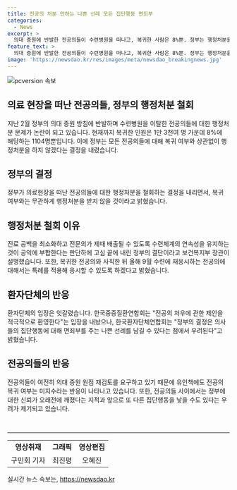 ```yaml
---
title: 전공의 처분 안하는 나쁜 선례 모든 집단행동 면죄부
categories:
  - News
excerpt: >
  의대 증원에 반발한 전공의들이 수련병원을 떠나고, 복귀한 사람은 8%뿐. 정부는 행정처분을 하지 않겠다고 결정했지만 면죄부 논란과 의사 불패 비판이 끊이지 않는다. 전공의들의 요구에 대한 우려와 환자단체의 엇갈린 반응, 그리고 전공의들의 신뢰 부재에 대한 의견도 나온다. 이러한 상황에서 의사들의 미래 행동에 대한 우려도 있으며, 사회적인 관심을 끌고 있는 이슈이다.
feature_text: >
  의대 증원에 반발한 전공의들이 수련병원을 떠나고, 복귀한 사람은 8%뿐. 정부는 행정처분을 하지 않겠다고 결정했지만 면죄부 논란과 의사 불패 비판이 끊이지 않는다. 전공의들의 요구에 대한 우려와 환자단체의 엇갈린 반응, 그리고 전공의들의 신뢰 부재에 대한 의견도 나온다. 이러한 상황에서 의사들의 미래 행동에 대한 우려도 있으며, 사회적인 관심을 끌고 있는 이슈이다.
image: 'https://newsdao.kr/res/images/meta/newsdao_breakingnews.jpg'
---
```


<p><img src="https://newsdao.kr/res/images/meta/newsdao_breakingnews.jpg" alt="pcversion 속보" /></p>

<h2>의료 현장을 떠난 전공의들, 정부의 행정처분 철회</h2>

<p data-ke-size="size16">지난 2월 정부의 의대 증원 방침에 반발하며 수련병원을 이탈한 전공의들에 대한 행정처분 문제가 논란이 되고 있습니다. 현재까지 복귀한 인원은 1만 3천여 명 가운데 8%에 해당하는 1104명뿐입니다. 이에 정부는 모든 전공의들에 대해 복귀 여부와 상관없이 행정처분을 하지 않겠다는 결정을 내렸습니다.</p>

<h2 data-ke-size="size26">정부의 결정</h2>

<p data-ke-size="size16">정부가 의료현장을 떠난 전공의들에 대한 행정처분을 철회하는 결정을 내리면서, 복귀 여부와는 무관하게 행정처분을 받지 않을 것이라고 밝혔습니다.</p>

<h2 data-ke-size="size26">행정처분 철회 이유</h2>

<p data-ke-size="size16">진료 공백을 최소화하고 전문의가 제때 배출될 수 있도록 수련체계의 연속성을 유지하는 것이 공익에 부합한다는 판단하에 고심 끝에 내린 정부의 결단이라고 보건복지부 장관이 설명했습니다. 또한, 복귀한 전공의와 사직한 뒤 올해 9월 수련에 재응시하는 전공의에 대해서는 특례를 적용해 응시할 수 있도록 하겠다고 밝혔습니다.</p>

<h2 data-ke-size="size26">환자단체의 반응</h2>

<p data-ke-size="size16">환자단체의 입장은 엇갈렸습니다. 한국중증질환연합회는 "전공의 처우에 관한 제안을 적극적으로 환영한다"는 입장을 내놨으나, 한국환자단체연합회는 "정부의 결정은 의사들의 집단행동에 대해 면죄부를 주는 나쁜 선례를 남길 수 있다는 점에서 우려된다"고 밝혔습니다.</p>

<h2 data-ke-size="size26">전공의들의 반응</h2>

<p data-ke-size="size16">전공의들이 여전히 의대 증원 원점 재검토를 요구하고 있기 때문에 유인책에도 전공의 복귀 여부는 미지수라는 반응이 나타나고 있습니다. 또한, 전공의들 사이에서는 정부에 대한 신뢰가 오래전에 깨졌다는 지적과 앞으로 또 다른 집단행동을 낳을 수도 있다는 우려가 제기되고 있습니다.</p>

<p data-ke-size="size16">&nbsp;</p>

<hr>

<table>
    <tbody>
        <tr>
            <td style="text-align: center; height: 17px;"><b>영상취재</b></td>
            <td style="text-align: center; height: 17px;"><b>그래픽</b></td>
            <td style="text-align: center; height: 17px;"><b>영상편집</b></td>
        </tr>
        <tr>
            <td style="text-align: center;">구민회 기자</td>
            <td style="text-align: center;">최진평</td>
            <td style="text-align: center;">오혜진</td>
        </tr>
    </tbody>
</table>
실시간 뉴스 속보는, <a href="https://newsdao.kr" rel="dofollow">https://newsdao.kr</a>


